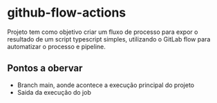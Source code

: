 # github-flow-actions
Projeto tem como objetivo criar um fluxo de processo para expor o resultado de um script typescript simples, utilizando o GitLab flow para automatizar o processo e pipeline. 

## Pontos a obervar

- Branch main, aonde acontece a execução principal do projeto 
- Saida da execução do job 


